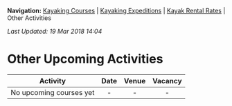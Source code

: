 **Navigation:** [Kayaking Courses](index) &#124; [Kayaking Expeditions](expedition) &#124; [Kayak Rental Rates](rental) &#124; Other Activities

_Last Updated: 19 Mar 2018 14:04_
# Other Upcoming Activities

Activity | Date | Venue | Vacancy
:---:|:---:|:---:|:---:
No upcoming courses yet|-|-|-

